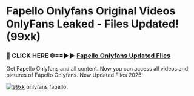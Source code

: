 # Fapello Onlyfans Original Videos 0nlyFans Leaked - Files Updated! (99xk)

<h3>🔴 CLICK HERE 🌐==►► <a href="https://tinyurl.com/ms9xzufz" rel="nofollow">Fapello Onlyfans Updated Files</a></h3>

Get Fapello Onlyfans and all content. Now you can access all videos and pictures of Fapello Onlyfans. New Updated Files 2025!

[![99xk](https://i.imgur.com/ppqm5kG.gif)](https://tinyurl.com/ms9xzufz)
onlyfans fapello